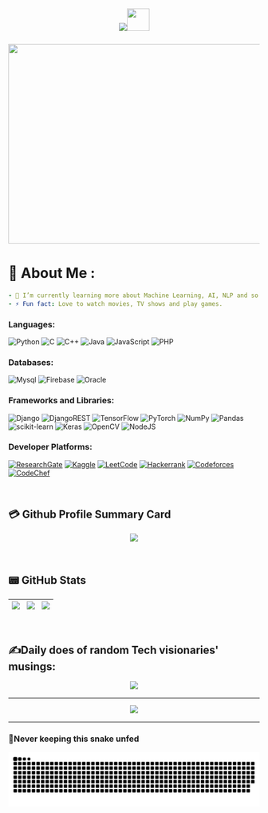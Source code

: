 <h1 align="center">
         <img src=https://readme-typing-svg.herokuapp.com?font=Fira+Code&size=34&duration=4000&pause=1000&color=4CF700&width=435&height=45&center=true&vCenter=true&lines=Hello%2C+Anindya+here!><img src="https://raw.githubusercontent.com/nixin72/nixin72/master/wave.gif" 
         height="45"
         width="45" />
</h1>

<p align="center">
  <a href="https://dwe.st/rr">
    <img src="https://user-images.githubusercontent.com/60683850/215810678-4898ab46-0129-4a43-9ee8-8449ae428ad4.gif" width="600" height="400">
  </a>
</p>


        
# 💫 About Me :
```yaml 
- 🌱 I’m currently learning more about Machine Learning, AI, NLP and so on.
- ⚡ Fun fact: Love to watch movies, TV shows and play games.
```         


### Languages:
![Python](https://img.shields.io/badge/python-3670A0?style=for-the-badge&logo=python&logoColor=ffdd54)
![C](https://img.shields.io/badge/C-00599C?style=for-the-badge&logo=c&logoColor=white)
![C++](https://img.shields.io/badge/C%2B%2B-00599C?style=for-the-badge&logo=c%2B%2B&logoColor=white)
![Java](https://img.shields.io/badge/java-%23ED8B00.svg?style=for-the-badge&logo=java&logoColor=white)
![JavaScript](https://img.shields.io/badge/javascript-%23323330.svg?style=for-the-badge&logo=javascript&logoColor=%23F7DF1E)
![PHP](https://img.shields.io/badge/-PHP-777BB4?logo=php&logoColor=black&style=for-the-badge)

### Databases:
![Mysql](https://img.shields.io/badge/MySQL-00000F?style=for-the-badge&logo=mysql&logoColor=white)
![Firebase](https://img.shields.io/badge/firebase-%23039BE5.svg?style=for-the-badge&logo=firebase)
![Oracle](https://img.shields.io/badge/Oracle-F80000?style=for-the-badge&logo=oracle&logoColor=white)

### Frameworks and Libraries:
![Django](https://img.shields.io/badge/django-%23092E20.svg?style=for-the-badge&logo=django&logoColor=white) 
![DjangoREST](https://img.shields.io/badge/DJANGO-REST-ff1709?style=for-the-badge&logo=django&logoColor=white&color=ff1709&labelColor=gray) 
![TensorFlow](https://img.shields.io/badge/TensorFlow-%23FF6F00.svg?style=for-the-badge&logo=TensorFlow&logoColor=white)
![PyTorch](https://img.shields.io/badge/PyTorch-%23EE4C2C.svg?style=for-the-badge&logo=PyTorch&logoColor=white)
![NumPy](https://img.shields.io/badge/numpy-%23013243.svg?style=for-the-badge&logo=numpy&logoColor=white)
![Pandas](https://img.shields.io/badge/pandas-%23150458.svg?style=for-the-badge&logo=pandas&logoColor=white)
![scikit-learn](https://img.shields.io/badge/scikit--learn-%23F7931E.svg?style=for-the-badge&logo=scikit-learn&logoColor=white)
![Keras](https://img.shields.io/badge/Keras-%23D00000.svg?style=for-the-badge&logo=Keras&logoColor=white)
![OpenCV](https://img.shields.io/badge/-OpenCV-5C3EE8?logo=opencv&logoColor=white&style=for-the-badge)
![NodeJS](https://img.shields.io/badge/node.js-6DA55F?style=for-the-badge&logo=node.js&logoColor=white) 


### Developer Platforms:
[![ResearchGate](https://img.shields.io/badge/ResearchGate-00CCBB?style=for-the-badge&logo=ResearchGate&logoColor=white)](https://www.researchgate.net/profile/Anindya-Sen-10)
[![Kaggle](https://img.shields.io/badge/Kaggle-20BEFF?style=for-the-badge&logo=Kaggle&logoColor=white)](https://www.kaggle.com/anindyasen)
[![LeetCode](https://img.shields.io/badge/LeetCode-000000?style=for-the-badge&logo=LeetCode&logoColor=#d16c06)](https://leetcode.com/senanindya/)
[![Hackerrank](https://img.shields.io/badge/-Hackerrank-2EC866?style=for-the-badge&logo=HackerRank&logoColor=white)](https://www.hackerrank.com/senanindya21)
[![Codeforces](https://img.shields.io/badge/Codeforces-445f9d?style=for-the-badge&logo=Codeforces&logoColor=white)](https://codeforces.com/profile/sen21)
[![CodeChef](https://img.shields.io/badge/CodeChef-%23964B00.svg?style=for-the-badge&logo=CodeChef&logoColor=white)](https://www.codechef.com/users/senanindya)

<br>

## 💳 Github Profile Summary Card
<p align="center">
  <img src="https://github-profile-summary-cards.vercel.app/api/cards/profile-details?username=senanindya&show_icons=true&theme=github_dark"/>
</p>

<br>

## 📟 GitHub Stats
|![](https://github-readme-stats.vercel.app/api/top-langs?username=senanindya&show_icons=true&locale=en&layout=compact&theme=github_dark)|![](https://github-readme-stats.vercel.app/api?username=senanindya&show_icons=true&theme=github_dark&hide_border=false&include_all_commits=false&count_private=true)|![](https://github-profile-summary-cards.vercel.app/api/cards/most-commit-language?username=senanindya&theme=github_dark&hide_border=false&cache_seconds=0&token=Z2hwXzJHSG1venlCNm4zWmlxblpqb1dCVmZPSWVicUhIaDBOWTZYNQ)|
|-----|------|------|

<br>

## ✍️Daily does of random Tech visionaries' musings:

<p align="center">
<img src=https://quotes-github-readme.vercel.app/api?type=horizontal&theme=monokai>
</p>
       
---
<p align="center">
  <a href="https://visitcount.itsvg.in"><a href=https://anindya_sen.bio.link/>
    <img src="https://visitcount.itsvg.in/api?id=senanindya21&label=Profile%20Views&color=6&icon=5&pretty=false">
  </a>
</p>

---
### 🐍Never keeping this snake unfed
![Snake animation](https://github.com/senanindya/senanindya/blob/output/github-contribution-grid-snake.svg)
